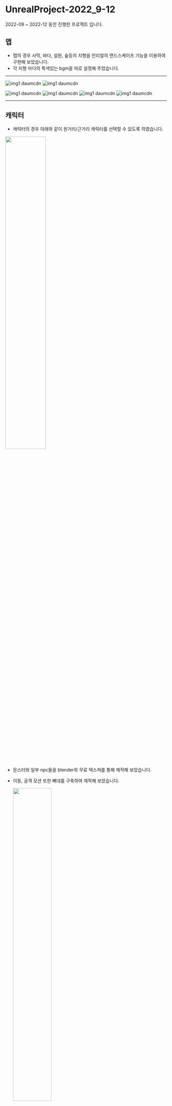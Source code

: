 # UnrealProject-2022_9-12

2022-09 ~ 2022-12 동안 진행한 프로젝트 입니다.

맵
-------------
- 맵의 경우 사막, 바다, 설원, 숲등의 지형을 언리얼의 랜드스케이프 기능을 이용하여 구현해 보았습니다.  
- 각 지형 마다의 특색있는 bgm을 따로 설정해 주었습니다.

***
![img1 daumcdn](https://github.com/jhyun-lee/UnrealProject-2022_9-12/assets/100923108/21347148-4936-469e-a8c0-f2873ddcacb3)
![img1 daumcdn](https://github.com/jhyun-lee/UnrealProject-2022_9-12/assets/100923108/7d1f7613-aa00-42d3-8188-aed368da1065)


   
![img1 daumcdn](https://github.com/jhyun-lee/UnrealProject-2022_9-12/assets/100923108/32cfab05-5993-4cab-a2cb-3db3cef27c80)
![img1 daumcdn](https://github.com/jhyun-lee/UnrealProject-2022_9-12/assets/100923108/bfdf1148-d830-406b-bc09-8b605ef68266)
![img1 daumcdn](https://github.com/jhyun-lee/UnrealProject-2022_9-12/assets/100923108/c8e62508-19ba-4907-9882-b3a7c60acd67)
![img1 daumcdn](https://github.com/jhyun-lee/UnrealProject-2022_9-12/assets/100923108/f5aa8f53-f476-4ddc-bd2d-c90524c3bc15)
***
   
   
   
      
캐릭터   
-------------
- 캐릭터의 경우 아래와 같이 원거리/근거리 캐릭터를 선택할 수 있도록 하였습니다.

<img src="https://github.com/jhyun-lee/UnrealProject-2022_9-12/assets/100923108/bb544765-1d21-440c-a7df-adf91dc6a3a3" width="50%" height="50%"></img>

- 몬스터와 일부 npc들을 blender와 무료 텍스쳐를 통해 제작해 보았습니다.
- 이동, 공격 모션 또한 뼈대를 구축하여 제작해 보았습니다.

   <img src="https://github.com/jhyun-lee/UnrealProject-2022_9-12/assets/100923108/1024c0b6-9ffb-41a7-9b07-18db08709f78" width="50%" height="50%"></img>
***



기능
-------------   
- 기본적인 멀티 플레이
  - 데디케이티드 서버를 이용한 멀티플레이 기능 구현
  - 플레이어 목록/ 채팅을 위한 id 부여   
  
   <img src="https://github.com/jhyun-lee/UnrealProject-2022_9-12/assets/100923108/c137dc66-acb5-43fe-9c6e-da7cee1b4f10" width="50%" height="50%"></img>

***   
- 맵 시스템 (미니맵/전체맵)
  - 9구역으로 구분하여, 지형/배경음악등을 조절
     
  <img src="https://github.com/jhyun-lee/UnrealProject-2022_9-12/assets/100923108/5e24ebcc-9440-4f98-a35c-6ab0bcc35d22" width="50%" height="50%"></img>
  ![image](https://github.com/jhyun-lee/UnrealProject-2022_9-12/assets/100923108/57872dc8-2934-464d-957a-4b3508e9a5f9)

***   
- 몬스터 관련 시스템(공격, 드랍, 데미지, 리스폰)
  - 구역별 난이도에 따라 몬스터 배치 (총 7종)
  - 이동 반경 내 랜덤 이동 ai 장착
  - 데미지, 드랍 아이템 등, dataTable을 이용하여 관리
      
  <img src="https://github.com/jhyun-lee/UnrealProject-2022_9-12/assets/100923108/aeb87b3f-571c-46bd-a7e3-626dc83be09f" width="50%" height="50%"></img>
  
  
***  
- 캐릭터 관련 시스템 (사망, 공격력, 방어력, 레벨업 등)
  - 하단의 경험치 상태바, 좌측 상단의 캐릭터 정보ui
      
<img src="https://github.com/jhyun-lee/UnrealProject-2022_9-12/assets/100923108/dc67ae30-4087-4625-8333-d3d2fbf8dc71" width="50%" height="50%"></img>
   
***  
- 인벤토리 시스템
  - 드래그 & 드롭을 통한 인벤토리 배치 기능
  - 아이템 id에 따른 인벤토리 관리 기능
  - 더블클릭을 이용한 아이템 사용 기능
 
     
  <img src="https://github.com/jhyun-lee/UnrealProject-2022_9-12/assets/100923108/2db31b29-e10d-4bbe-8b81-5bd5e250c98e" width="30%" height="30%"></img>

***   
- 장비창 시스템
  -  장착한 장비에 대한 캐릭터 상태 연동 (방어력, 공격력)
  -  더블클릭을 통한 장착/해제
     
  <img src="https://github.com/jhyun-lee/UnrealProject-2022_9-12/assets/100923108/9814f218-8654-4cfc-a62e-c9fab60d30dd" width="30%" height="30%"></img>

***   
- 강화 시스템
  - 강화석을 이용한 아이템 강화방식
  - 추가 확률을 위한 기능 추가
  - 성공/실패/유지 등의 상황 연출
     
<img src="https://github.com/jhyun-lee/UnrealProject-2022_9-12/assets/100923108/5070ea7c-c6c7-4ced-8295-4a2dfdbc37ee" width="45%" height="45%"></img>
<img src="https://github.com/jhyun-lee/UnrealProject-2022_9-12/assets/100923108/53bee570-3ca5-4a23-bef0-046368cee243" width="40%" height="40%"></img>



***   
- 아이템 구매(상점), 아이템 사용 시스템
  - 플레이어의 인벤토리와 연동
  - 구매/판매 등의 기능 구현
     
  <img src="https://github.com/jhyun-lee/UnrealProject-2022_9-12/assets/100923108/1e48673b-aedf-4e27-a039-dbb7f7db7f83" width="50%" height="50%"></img>

***   
- 채팅 시스템
  - 플레이어 id를 통한 식별
     
  <img src="https://github.com/jhyun-lee/UnrealProject-2022_9-12/assets/100923108/f333691b-e1c8-43d2-a8c7-24a6ff625af4" width="50%" height="50%"></img>



그 외 시스템  
- 단축키 시스템
- npc 랜덤 이동 시스템
- 환경설정 시스템

자세한 내용은 아래에서 확인 가능합니다. 
Blog : https://ljhyunstory.tistory.com/251
YouTube : https://www.youtube.com/watch?v=JC8OpP2VZQo
